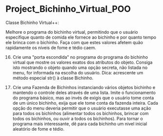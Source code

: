 # Project_Bichinho_Virtual_POO

Classe Bichinho Virtual++: 

Melhore o programa do bichinho virtual, permitindo que o usuário especifique quanto de comida ele fornece ao bichinho e por quanto tempo ele brinca com o bichinho. 
Faça com que estes valores afetem quão rapidamente os níveis de fome e tédio caem.

16. Crie uma "porta escondida" no programa do programa do bichinho virtual que mostre os valores exatos dos atributos do objeto. 
Consiga isto mostrando o objeto quando uma opção secreta, não listada no menu, for informada na escolha do usuário. 
Dica: acrescente um método especial str() à classe Bichinho.

17. Crie uma Fazenda de Bichinhos instanciando vários objetos bichinho e mantendo o controle deles através de uma lista. 
Imite o funcionamento do programa básico, mas ao invés de exigis que o usuário tome conta de um único bichinho, exija que ele tome conta da fazenda inteira. 
Cada opção do menu deveria permitir que o usuário executasse uma ação para todos os bichinhos 
(alimentar todos os bichinhos, brincar com todos os bichinhos, ou ouvir a todos os bichinhos). 
Para tornar o programa mais interessante, dê para cada bichinho um nivel inicial aleatório de fome e tédio.
